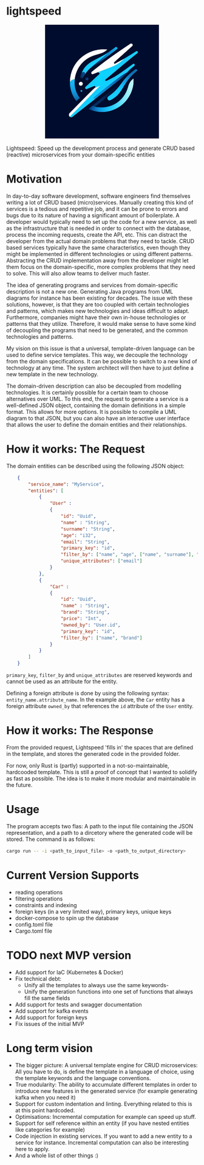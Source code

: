 # lightspeed
<p align="center">
<img src="md_assets/logo.jpeg"
     alt="Markdown Monster icon"
     width=300 />
</p>

Lightspeed: Speed up the development process and generate CRUD based (reactive) microservices from your domain-specific entities


# Motivation
In day-to-day software development, software engineers find themselves writing a lot of CRUD based (micro)services. Manually creating this kind of services is a tedious and repetitive job, and it can be prone to errors and bugs due to its nature of having a significant amount of boilerplate. A developer would typically need to set up the code for a new service, as well as the infrastructure that is needed in order to connect with the database, process the incoming requests, create the API, etc. This can distract the developer from the actual domain problems that they need to tackle. CRUD based services typically have the same characteristics, even though they might be implemented in different technologies or using different patterns. Abstracting the CRUD implementation away from the developer might let them focus on the domain-specific, more complex problems that they need to solve. This will also allow teams to deliver much faster.

The idea of generating programs and services from domain-specific description is not a new one. Generating Java programs from UML diagrams for instance has been existing for decades. The issue with these solutions, however, is that they are too coupled with certain technologies and patterns, which makes new technologies and ideas difficult to adapt. Furthermore, companies might have their own in-house technologies or patterns that they utilize. Therefore, it would make sense to have some kind of decoupling the programs that need to be generated, and the common technologies and patterns.

My vision on this issue is that a universal, template-driven language can be used to define service templates. This way, we decouple the technology from the domain specifications. It can be possible to switch to a new kind of technology at any time. The system architect will then have to just define a new template in the new technology.

The domain-driven description can also be decoupled from modelling technologies. It is certainly possible for a certain team to choose alternatives over UML. To this end, the request to generate a service is a well-defined JSON object, containing the domain definitions in a simple format. This allows for more options. It is possible to compile a UML diagram to that JSON, but you can also have an interactive user interface that allows the user to define the domain entities and their relationships.

# How it works: The Request
The domain entities can be described using the following JSON object:
```json
    {
        "service_name": "MyService",
        "entities": [
            {
                "User" : 
                {
                    "id": "Uuid",
                    "name" : "String",
                    "surname": "String",
                    "age": "i32",
                    "email": "String",
                    "primary_key": "id",
                    "filter_by": ["name", "age", ["name", "surname"], "email"] ,
                    "unique_attributes": ["email"]
                }
            },
            {
                "Car" : 
                {
                    "id": "Uuid",
                    "name" : "String",
                    "brand": "String",
                    "price": "Int",
                    "owned_by": "User.id",
                    "primary_key": "id",
                    "filter_by": ["name", "brand"]
                }
            }
        ]
    }
```
`primary_key`, `filter_by` and `unique_attributes` are reserved keywords and cannot be used as an attribute for the entity.

Defining a foreign attribute is done by using the following syntax: `entity_name.attribute_name`. In the example above, the `Car` entity has a foreign attribute `owned_by` that references the `id` attribute of the `User` entity.

# How it works: The Response
From the provided request, Lightspeed 'fills in' the spaces that are defined in the template, and stores the generated code in the provided folder. 

For now, only Rust is (partly) supported in a not-so-maintainable, hardcooded template. This is still a proof of concept that I wanted to solidify as fast as possible. The idea is to make it more modular and maintainable in the future.

# Usage
The program accepts two flas: A path to the input file containing the JSON representation, and a path to a dircetory where the generated code will be stored. The command is as follows:
```bash
cargo run -- -i <path_to_input_file> -o <path_to_output_directory>
```

# Current Version Supports
-  reading operations
-  filtering operations
-  constraints and indexing 
- foreign keys (in a very limited way), primary keys, unique keys
- docker-compose to spin up the database
- config.toml file
- Cargo.toml file

# TODO next MVP version
- Add support for IaC (Kubernetes & Docker)
- Fix technical debt:
    - Unify all the templates to always use the same keywords-
    - Unify the generation functions into one set of functions that always fill the same fields
- Add support for tests and swagger documentation
- Add support for kafka events
- Add support for foreign keys
- Fix issues of the initial MVP


# Long term vision
- The bigger picture: A universal template engine for CRUD microservices: All you have to do, is define the template in a language of choice, using the template keywords and the language conventions.
- True modularity: The ability to accumulate different templates in order to introduce new features in the generated service (for example generating kafka when you need it)
- Support for custom indentation and linting. Everything related to this is at this point hardcoded.
- Optimisations: Incremental computation for example can speed up stuff.
- Support for self reference within an entity (if you have nested entities like categories for example)
- Code injection in existing services. If you want to add a new entity to a service for instance. Incremental computation can also be interesting here to apply.
- And a whole list of other things :)
